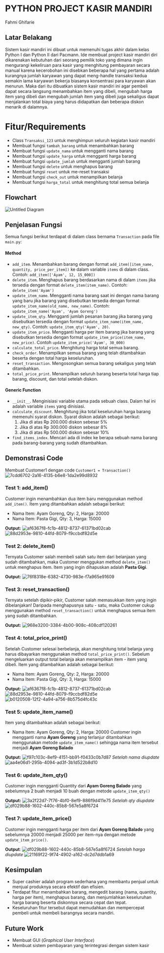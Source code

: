 # PYTHON PROJECT KASIR MANDIRI
Fahmi Ghifarie

## Latar Belakang
Sistem kasir mandiri ini dibuat untuk memenuhi tugas akhir dalam kelas Python I dan Python II dari Pacmann. 
Ide membuat project kasir mandiri diri dikarenakan kebutuhan dari seorang pemilik toko yang dimana ingin mengurangi kekeliruan para kasir yang menghitung pembayaran secara manual karena kecerobohan ini disebkan beberapa hal yang pertama adalah kurangnya jumlah karyawan yang dapat meng-handle transaksi kedua semakin lama karyawan bekerja biasanya konsentrasi para karyawan akan menurun. Maka dari itu dibuatkan sistem kasir mandiri ini agar pembeli dapat secara langsung menambahkan item yang dibeli, mengubah harga item yang dibeli dan mengubah jumlah item yang dibeli juga sekaligus dapat menjalankan total biaya yang harus didapatkan dan beberapa diskon menarik di dalamnya.

# Fitur/Requirements
- Class `Transaksi_123` untuk menghimpun seluruh kegiatan kasir mandiri
- Membuat fungsi `tambah_barang` untuk menambahkan barang
- Membuat fungsi `update_nama` untuk mengganti nama barang
- Membuat fungsi `update_harga` untuk mengganti harga barang
- Membuat fungsi `update_jumlah` untuk mengganti jumlah barang
- Membuat fungsi `delete` untuk menghapus barang
- Membuat fungsi `reset` untuk me-reset transaksi
- Membuat fungsi `check_out` untuk menampilkan belanja
- Membuat fungsi `harga_total` untuk menghitung total semua belanja

## Flowchart
![Untitled Diagram](https://user-images.githubusercontent.com/24706517/210150924-1bea1e4e-c470-417c-9b0a-7e93188c96c8.jpg)

## Penjelasan Fungsi
Semua fungsi berikut terdapat di dalam class bernama `Transaction` pada file `main.py`:

#### Method
- `add_item`. Menambahkan barang dengan format `add_item([item_name, quantity, price_per_item])` ke dalam variable `items` di dalam class. Contoh: `add_item(['Ayam', 12, 15_000])`
- `delete_item`. Menghapus barang berdasarkan nama di dalam `items` jika tersedia dengan format `delete_item(item_name)`. Contoh: `delete_item('Ayam')`
- `update_item_name`. Mengganti nama barang saat ini dengan nama barang yang baru jika barang yang disebutkan tersedia dengan format `update_item_name(old_name, new_name)`. Contoh: `update_item_name('Ayam', 'Ayam Goreng')`
- `update_item_qty`. Mengganti jumlah pesanan barang jika barang yang disebutkan tersedia dengan format `update_item_name(item_name, new_qty)`. Contoh: `update_item_qty('Ayam', 20)`.
- `update_item_price`. Mengganti harga per item barang jika barang yang disebutkan tersedia dengan format `update_item_price(item_name, new_price)`. Contoh `update_item_price('Ayam', 30_000)`
- `calculate_total_price`. Menghitung harga total semua barang.
- `check_order`. Menampilkan semua barang yang telah ditambahkan beserta dengan total harga keseluruhan.
- `reset_transaction`. Mengosongkan semua barang sekaligus yang telah ditambahkan.
- `total_price_print`. Menampilkan seluruh barang beserta total harga tiap barang, discount, dan total setelah diskon.

#### Generic Function
- `__init__`. Menginisiasi variable utama pada sebuah class. Dalam hal ini adalah variable `items` yang dinisiasi.
- `calculate_discount`. Menghitung jika total keseluruhan harga barang memenuhi syarat diskon. Syarat diskon adalah sebagai berikut:
	1. Jika di atas Rp 200.000 diskon sebesar 5%
	2. Jika di atas Rp 300.000 diskon sebesar 8%
	3. Jika di atas Rp 500.000 diskon sebesar 10%
- `find_items_index`. Mencari ada di index ke berapa sebuah nama barang pada barang-barang yang sudah ditambahkan.

## Demonstrasi Code
Membuat Customer1 dengan code `Customer1 = Transaction()`
![7cdd6702-2a16-4135-b6e8-1da2e99d8932](https://user-images.githubusercontent.com/24706517/210150937-b8ca9f67-2b97-4bab-bae6-39cd9c7cb746.png)

### Test 1: add_item()
Customer ingin menambahkan dua item baru menggunakan method `add_item()`. Item yang ditambahkan adalah sebagai berikut:
- Nama Item: Ayam Goreng, Qty: 2, Harga: 20000
- Nama Item: Pasta Gigi, Qty: 3, Harga: 15000

**Output:**
![af6367f8-fc1b-4812-8737-61371bd02cab](https://user-images.githubusercontent.com/24706517/210150963-e800e75a-c65e-4387-816d-628d746e6045.png)
![88d2953e-9810-44fd-8079-f9ccbdf82d5e](https://user-images.githubusercontent.com/24706517/210150970-996887d5-7136-4b6a-a874-3aad202ece9b.png)


### Test 2: delete_item()
Ternyata Customer salah membeli salah satu item dari belanjaan yang sudah ditambahkan, maka Customer menggukan method `delete_item()` untuk menghapus item. Item yang ingin dihapuskan adalah **Pasta Gigi**.

**Output:**
![76f8318e-6382-4730-983e-f7a965e91609](https://user-images.githubusercontent.com/24706517/210150989-d088f6dc-b84a-4d03-a4e0-58fcba2efe8c.png)


### Test 3: reset_transaction()
Ternyata setelah dipikir-pikir, Customer salah memasukkan item yang ingin dibelanjakan! Daripada menghapusnya satu - satu, maka Customer cukup menggunakan method `reset_transaction()` untuk menghapus semua item yang sudah ditambahkan.

**Output:**
![968e3200-3384-4b00-908c-408cdf120261](https://user-images.githubusercontent.com/24706517/210151004-7595102c-2295-4c95-aa2b-d371ee05f86b.png)


### Test 4: total_price_print()
Setelah Customer selesai berbelanja, akan menghitung total belanja yang harus dibayarkan menggunakan method `total_price_print()`. Sebelum mengeluarkan output total belanja akan menampilkan item - item yang dibeli. Item yang ditambahkan adalah sebagai berikut:
- Nama Item: Ayam Goreng, Qty: 2, Harga: 20000
- Nama Item: Pasta Gigi, Qty: 3, Harga: 15000

**Output:**
![af6367f8-fc1b-4812-8737-61371bd02cab](https://user-images.githubusercontent.com/24706517/210151020-c3fa620b-f6ad-4daa-8585-ca674e7bf5ab.png)
![88d2953e-9810-44fd-8079-f9ccbdf82d5e](https://user-images.githubusercontent.com/24706517/210151025-119c5f17-9b46-4753-9791-073efe76f673.png)
![b0120508-12f2-4a94-a756-8b575d4fc43c](https://user-images.githubusercontent.com/24706517/210151035-85c815ce-e420-4000-8891-e1407219fa50.png)


### Test 5: update_item_name()
Item yang ditambahkan adalah sebagai berikut:
- Nama Item: Ayam Goreng, Qty: 2, Harga: 20000
Customer ingin mengganti nama **Ayam Goreng** yang terlanjur ditambahkan menggunakan metode `update_item_name()` sehingga nama item tersebut menjadi **Ayam Goreng Balado**

**Output:**
![f97c103c-8ef9-4151-bb91-f0433c0b7d87](https://user-images.githubusercontent.com/24706517/210151089-3ff9bcd4-6b70-4eeb-a132-8516163b8d73.png)
_Setelah nama diupdate_
![aa4e06d1-295b-4094-ad3f-3b1d522b8d10](https://user-images.githubusercontent.com/24706517/210151096-a6526741-3654-48ed-8f8b-03592630462a.png)


### Test 6: update_item_qty()
Customer ingin mengganti Quantity dari **Ayam Goreng Balado** yang sebelumnya 2 buah menjadi 10 buah dengan metode `update_item_qty()`

**Output:**
![3a2f22d7-7f76-4bf0-8ef9-886f9d411e75](https://user-images.githubusercontent.com/24706517/210151107-ad15c629-ee50-4117-81b1-71a114647466.png)
_Setelah qty diupdate_
![df029b88-1602-440c-85b8-567e5a8f6724](https://user-images.githubusercontent.com/24706517/210151112-0cdbbe87-1dad-491e-8add-1dc2558a3ee7.png)

### Test 7: update_item_price()
Customer ingin mengganti harga per item dari **Ayam Goreng Balado** yang sebelumnya 20000 menjadi 25000 per item-nya dengan metode `update_item_price()`.

**Output**:
![df029b88-1602-440c-85b8-567e5a8f6724](https://user-images.githubusercontent.com/24706517/210151119-8ff07d98-9a3e-4898-8c3d-340e39dc7226.png)
_Setelah harga diupdate_
![21169f22-9f74-4902-a162-dc2d7ddb1a69](https://user-images.githubusercontent.com/24706517/210151124-e7e08787-210d-4372-a462-c21b977b6e17.png)


## Kesimpulan
- Super cashier adalah program sederhana yang membantu penjual untuk menjual produknya secara efektif dan efisien.
- Terdapat fitur menambahkan barang, mengedit barang (nama, quantity, harga per item), menghapus barang, dan menjumlahkan keseluruhan harga barang beserta diskonnya secara cepat dan tepat.
- Keseluruhan fitur tersebut dapat memudahkan dan mempercepat pembeli untuk membeli barangnya secara mandiri.

## Future Work
- Membuat GUI (_Graphical User Interface_)
- Membuat sistem pembayaran yang terintegrasi dengan sistem kasir
